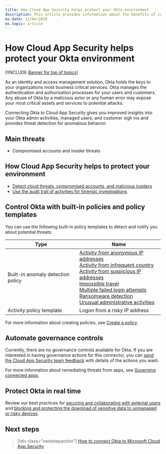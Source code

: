 ```yaml
---
title: How Cloud App Security helps protect your Okta environment
description: This article provides information about the benefits of connecting your Okta app to Cloud App Security using the API connector for visibility and control over use.
ms.date: 12/04/2019
ms.topic: article
---
```

# How Cloud App Security helps protect your Okta environment

[!INCLUDE [Banner for top of topics](includes/banner.md)]

As an identity and access management solution, Okta holds the keys to your organizations most business critical services. Okta manages the authentication and authorization processes for your users and customers. Any abuse of Okta by a malicious actor or any human error may expose your most critical assets and services to potential attacks.

Connecting Okta to Cloud App Security gives you improved insights into your Okta admin activities, managed users, and customer sigh ins and provides threat detection for anomalous behavior.

## Main threats

- Compromised accounts and insider threats

## How Cloud App Security helps to protect your environment

- [Detect cloud threats, compromised accounts, and malicious insiders](best-practices.md#detect-cloud-threats-compromised-accounts-malicious-insiders-and-ransomware)
- [Use the audit trail of activities for forensic investigations](best-practices.md#use-the-audit-trail-of-activities-for-forensic-investigations)

## Control Okta with built-in policies and policy templates

You can use the following built-in policy templates to detect and notify you about potential threats:

| Type | Name |
| ---- | ---- |
| Built-in anomaly detection policy | [Activity from anonymous IP addresses](anomaly-detection-policy.md#activity-from-anonymous-ip-addresses)<br />[Activity from infrequent country](anomaly-detection-policy.md#activity-from-infrequent-country)<br />[Activity from suspicious IP addresses](anomaly-detection-policy.md#activity-from-suspicious-ip-addresses)<br />[Impossible travel](anomaly-detection-policy.md#impossible-travel)<br />[Multiple failed login attempts](anomaly-detection-policy.md#multiple-failed-login-attempts)<br />[Ransomware detection](anomaly-detection-policy.md#ransomware-activity)<br />[Unusual administrative activities](anomaly-detection-policy.md#unusual-activities-by-user) |
| Activity policy template | Logon from a risky IP address |

For more information about creating policies, see [Create a policy](control-cloud-apps-with-policies.md#create-a-policy).

## Automate governance controls

Currently, there are no governance controls available for Okta. If you are interested in having governance actions for this connector, you can [send the Cloud App Security team feedback](support-and-ts.md#feedback) with details of the actions you want.

For more information about remediating threats from apps, see [Governing connected apps](governance-actions.md).

## Protect Okta in real time

Review our best practices for [securing and collaborating with external users](best-practices.md#secure-collaboration-with-external-users-by-enforcing-real-time-session-controls) and [blocking and protecting the download of sensitive data to unmanaged or risky devices](best-practices.md#block-and-protect-download-of-sensitive-data-to-unmanaged-or-risky-devices).

## Next steps

> [!div class="nextstepaction"]
> [How to connect Okta to Microsoft Cloud App Security](connect-okta-to-microsoft-cloud-app-security.md)
